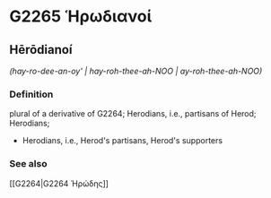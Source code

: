 # G2265 Ἡρωδιανοί

## Hērōdianoí

_(hay-ro-dee-an-oy' | hay-roh-thee-ah-NOO | ay-roh-thee-ah-NOO)_

### Definition

plural of a derivative of G2264; Herodians, i.e., partisans of Herod; Herodians; 

- Herodians, i.e., Herod's partisans, Herod's supporters

### See also

[[G2264|G2264 Ἡρώδης]]
